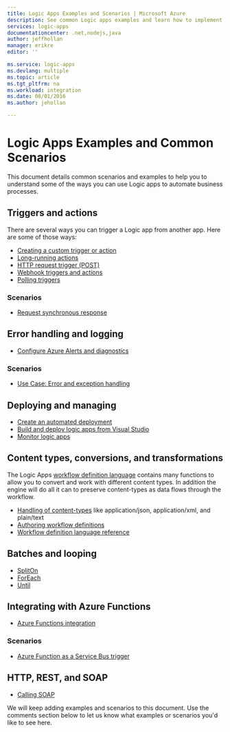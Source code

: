 ```yaml
---
title: Logic Apps Examples and Scenarios | Microsoft Azure
description: See common Logic apps examples and learn how to implement common scenarios
services: logic-apps
documentationcenter: .net,nodejs,java
author: jeffhollan
manager: erikre
editor: ''

ms.service: logic-apps
ms.devlang: multiple
ms.topic: article
ms.tgt_pltfrm: na
ms.workload: integration
ms.date: 08/01/2016
ms.author: jehollan

---
```

# Logic Apps Examples and Common Scenarios
This document details common scenarios and examples to help you to understand some of the ways you can use Logic apps to automate business processes. 

## Triggers and actions
There are several ways you can trigger a Logic app from another app. Here are some of those ways: 

* [Creating a custom trigger or action](app-service-logic-create-api-app.md)
* [Long-running actions](app-service-logic-create-api-app.md)
* [HTTP request trigger (POST)](app-service-logic-http-endpoint.md)
* [Webhook triggers and actions](app-service-logic-create-api-app.md)
* [Polling triggers](app-service-logic-create-api-app.md)

### Scenarios
* [Request synchronous response](app-service-logic-http-endpoint.md)

## Error handling and logging
* [Configure Azure Alerts and diagnostics](app-service-logic-monitor-your-logic-apps.md)

### Scenarios
* [Use Case: Error and exception handling](app-service-logic-scenario-error-and-exception-handling.md)

## Deploying and managing
* [Create an automated deployment](app-service-logic-create-deploy-template.md)
* [Build and deploy logic apps from Visual Studio](app-service-logic-deploy-from-vs.md)
* [Monitor logic apps](app-service-logic-monitor-your-logic-apps.md)

## Content types, conversions, and transformations
The Logic Apps [workflow definition language](http://aka.ms/logicappsdocs) contains many functions to allow you to convert and work with different content types.  In addition the engine will do all it can to preserve content-types as data flows through the workflow.

* [Handling of content-types](app-service-logic-content-type.md) like application/json, application/xml, and plain/text
* [Authoring workflow definitions](app-service-logic-author-definitions.md)
* [Workflow definition language reference](http://aka.ms/logicappsdocs)

## Batches and looping
* [SplitOn](app-service-logic-loops-and-scopes.md)
* [ForEach](app-service-logic-loops-and-scopes.md)
* [Until](app-service-logic-loops-and-scopes.md)

## Integrating with Azure Functions
* [Azure Functions integration](app-service-logic-azure-functions.md)

### Scenarios
* [Azure Function as a Service Bus trigger](app-service-logic-scenario-function-sb-trigger.md)

## HTTP, REST, and SOAP
* [Calling SOAP](https://blogs.msdn.microsoft.com/logicapps/2016/04/07/using-soap-services-with-logic-apps/)

We will keep adding examples and scenarios to this document. Use the comments section below to let us know what examples or scenarios you'd like to see here.


